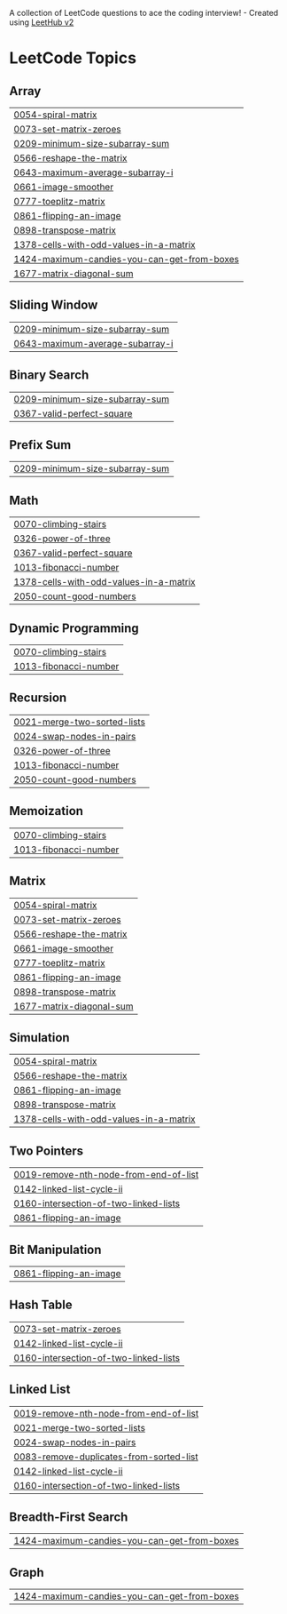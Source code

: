A collection of LeetCode questions to ace the coding interview! - Created using [LeetHub v2](https://github.com/arunbhardwaj/LeetHub-2.0)
<!---LeetCode Topics Start-->
# LeetCode Topics
## Array
|  |
| ------- |
| [0054-spiral-matrix](https://github.com/FayazBalajipeta/leetcode/tree/master/0054-spiral-matrix) |
| [0073-set-matrix-zeroes](https://github.com/FayazBalajipeta/leetcode/tree/master/0073-set-matrix-zeroes) |
| [0209-minimum-size-subarray-sum](https://github.com/FayazBalajipeta/leetcode/tree/master/0209-minimum-size-subarray-sum) |
| [0566-reshape-the-matrix](https://github.com/FayazBalajipeta/leetcode/tree/master/0566-reshape-the-matrix) |
| [0643-maximum-average-subarray-i](https://github.com/FayazBalajipeta/leetcode/tree/master/0643-maximum-average-subarray-i) |
| [0661-image-smoother](https://github.com/FayazBalajipeta/leetcode/tree/master/0661-image-smoother) |
| [0777-toeplitz-matrix](https://github.com/FayazBalajipeta/leetcode/tree/master/0777-toeplitz-matrix) |
| [0861-flipping-an-image](https://github.com/FayazBalajipeta/leetcode/tree/master/0861-flipping-an-image) |
| [0898-transpose-matrix](https://github.com/FayazBalajipeta/leetcode/tree/master/0898-transpose-matrix) |
| [1378-cells-with-odd-values-in-a-matrix](https://github.com/FayazBalajipeta/leetcode/tree/master/1378-cells-with-odd-values-in-a-matrix) |
| [1424-maximum-candies-you-can-get-from-boxes](https://github.com/FayazBalajipeta/leetcode/tree/master/1424-maximum-candies-you-can-get-from-boxes) |
| [1677-matrix-diagonal-sum](https://github.com/FayazBalajipeta/leetcode/tree/master/1677-matrix-diagonal-sum) |
## Sliding Window
|  |
| ------- |
| [0209-minimum-size-subarray-sum](https://github.com/FayazBalajipeta/leetcode/tree/master/0209-minimum-size-subarray-sum) |
| [0643-maximum-average-subarray-i](https://github.com/FayazBalajipeta/leetcode/tree/master/0643-maximum-average-subarray-i) |
## Binary Search
|  |
| ------- |
| [0209-minimum-size-subarray-sum](https://github.com/FayazBalajipeta/leetcode/tree/master/0209-minimum-size-subarray-sum) |
| [0367-valid-perfect-square](https://github.com/FayazBalajipeta/leetcode/tree/master/0367-valid-perfect-square) |
## Prefix Sum
|  |
| ------- |
| [0209-minimum-size-subarray-sum](https://github.com/FayazBalajipeta/leetcode/tree/master/0209-minimum-size-subarray-sum) |
## Math
|  |
| ------- |
| [0070-climbing-stairs](https://github.com/FayazBalajipeta/leetcode/tree/master/0070-climbing-stairs) |
| [0326-power-of-three](https://github.com/FayazBalajipeta/leetcode/tree/master/0326-power-of-three) |
| [0367-valid-perfect-square](https://github.com/FayazBalajipeta/leetcode/tree/master/0367-valid-perfect-square) |
| [1013-fibonacci-number](https://github.com/FayazBalajipeta/leetcode/tree/master/1013-fibonacci-number) |
| [1378-cells-with-odd-values-in-a-matrix](https://github.com/FayazBalajipeta/leetcode/tree/master/1378-cells-with-odd-values-in-a-matrix) |
| [2050-count-good-numbers](https://github.com/FayazBalajipeta/leetcode/tree/master/2050-count-good-numbers) |
## Dynamic Programming
|  |
| ------- |
| [0070-climbing-stairs](https://github.com/FayazBalajipeta/leetcode/tree/master/0070-climbing-stairs) |
| [1013-fibonacci-number](https://github.com/FayazBalajipeta/leetcode/tree/master/1013-fibonacci-number) |
## Recursion
|  |
| ------- |
| [0021-merge-two-sorted-lists](https://github.com/FayazBalajipeta/leetcode/tree/master/0021-merge-two-sorted-lists) |
| [0024-swap-nodes-in-pairs](https://github.com/FayazBalajipeta/leetcode/tree/master/0024-swap-nodes-in-pairs) |
| [0326-power-of-three](https://github.com/FayazBalajipeta/leetcode/tree/master/0326-power-of-three) |
| [1013-fibonacci-number](https://github.com/FayazBalajipeta/leetcode/tree/master/1013-fibonacci-number) |
| [2050-count-good-numbers](https://github.com/FayazBalajipeta/leetcode/tree/master/2050-count-good-numbers) |
## Memoization
|  |
| ------- |
| [0070-climbing-stairs](https://github.com/FayazBalajipeta/leetcode/tree/master/0070-climbing-stairs) |
| [1013-fibonacci-number](https://github.com/FayazBalajipeta/leetcode/tree/master/1013-fibonacci-number) |
## Matrix
|  |
| ------- |
| [0054-spiral-matrix](https://github.com/FayazBalajipeta/leetcode/tree/master/0054-spiral-matrix) |
| [0073-set-matrix-zeroes](https://github.com/FayazBalajipeta/leetcode/tree/master/0073-set-matrix-zeroes) |
| [0566-reshape-the-matrix](https://github.com/FayazBalajipeta/leetcode/tree/master/0566-reshape-the-matrix) |
| [0661-image-smoother](https://github.com/FayazBalajipeta/leetcode/tree/master/0661-image-smoother) |
| [0777-toeplitz-matrix](https://github.com/FayazBalajipeta/leetcode/tree/master/0777-toeplitz-matrix) |
| [0861-flipping-an-image](https://github.com/FayazBalajipeta/leetcode/tree/master/0861-flipping-an-image) |
| [0898-transpose-matrix](https://github.com/FayazBalajipeta/leetcode/tree/master/0898-transpose-matrix) |
| [1677-matrix-diagonal-sum](https://github.com/FayazBalajipeta/leetcode/tree/master/1677-matrix-diagonal-sum) |
## Simulation
|  |
| ------- |
| [0054-spiral-matrix](https://github.com/FayazBalajipeta/leetcode/tree/master/0054-spiral-matrix) |
| [0566-reshape-the-matrix](https://github.com/FayazBalajipeta/leetcode/tree/master/0566-reshape-the-matrix) |
| [0861-flipping-an-image](https://github.com/FayazBalajipeta/leetcode/tree/master/0861-flipping-an-image) |
| [0898-transpose-matrix](https://github.com/FayazBalajipeta/leetcode/tree/master/0898-transpose-matrix) |
| [1378-cells-with-odd-values-in-a-matrix](https://github.com/FayazBalajipeta/leetcode/tree/master/1378-cells-with-odd-values-in-a-matrix) |
## Two Pointers
|  |
| ------- |
| [0019-remove-nth-node-from-end-of-list](https://github.com/FayazBalajipeta/leetcode/tree/master/0019-remove-nth-node-from-end-of-list) |
| [0142-linked-list-cycle-ii](https://github.com/FayazBalajipeta/leetcode/tree/master/0142-linked-list-cycle-ii) |
| [0160-intersection-of-two-linked-lists](https://github.com/FayazBalajipeta/leetcode/tree/master/0160-intersection-of-two-linked-lists) |
| [0861-flipping-an-image](https://github.com/FayazBalajipeta/leetcode/tree/master/0861-flipping-an-image) |
## Bit Manipulation
|  |
| ------- |
| [0861-flipping-an-image](https://github.com/FayazBalajipeta/leetcode/tree/master/0861-flipping-an-image) |
## Hash Table
|  |
| ------- |
| [0073-set-matrix-zeroes](https://github.com/FayazBalajipeta/leetcode/tree/master/0073-set-matrix-zeroes) |
| [0142-linked-list-cycle-ii](https://github.com/FayazBalajipeta/leetcode/tree/master/0142-linked-list-cycle-ii) |
| [0160-intersection-of-two-linked-lists](https://github.com/FayazBalajipeta/leetcode/tree/master/0160-intersection-of-two-linked-lists) |
## Linked List
|  |
| ------- |
| [0019-remove-nth-node-from-end-of-list](https://github.com/FayazBalajipeta/leetcode/tree/master/0019-remove-nth-node-from-end-of-list) |
| [0021-merge-two-sorted-lists](https://github.com/FayazBalajipeta/leetcode/tree/master/0021-merge-two-sorted-lists) |
| [0024-swap-nodes-in-pairs](https://github.com/FayazBalajipeta/leetcode/tree/master/0024-swap-nodes-in-pairs) |
| [0083-remove-duplicates-from-sorted-list](https://github.com/FayazBalajipeta/leetcode/tree/master/0083-remove-duplicates-from-sorted-list) |
| [0142-linked-list-cycle-ii](https://github.com/FayazBalajipeta/leetcode/tree/master/0142-linked-list-cycle-ii) |
| [0160-intersection-of-two-linked-lists](https://github.com/FayazBalajipeta/leetcode/tree/master/0160-intersection-of-two-linked-lists) |
## Breadth-First Search
|  |
| ------- |
| [1424-maximum-candies-you-can-get-from-boxes](https://github.com/FayazBalajipeta/leetcode/tree/master/1424-maximum-candies-you-can-get-from-boxes) |
## Graph
|  |
| ------- |
| [1424-maximum-candies-you-can-get-from-boxes](https://github.com/FayazBalajipeta/leetcode/tree/master/1424-maximum-candies-you-can-get-from-boxes) |
<!---LeetCode Topics End-->